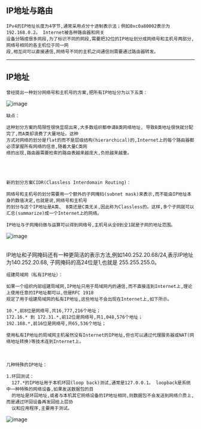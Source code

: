 ## IP地址与路由

	IPv4的IP地址长度为4字节,通常采用点分十进制表示法；例如0xc0a80002表示为192.168.0.2。 Internet被各种路由器和网关
	设备分隔成很多网段,为了标识不同的网段,需要把32位的IP地址划分成网络号和主机号两部分,网络号相同的各主机位于同一网
	段,相互间可以直接通信,网络号不同的主机之间通信则需要通过路由器转发。
	
------------------------------------------------------------


## IP地址

	曾经提出一种划分网络号和主机号的方案,把所有IP地址分为以下五类：
	
![image](http://hbimg.b0.upaiyun.com/74eda50e7a424af2924ba3c9722c5de63d247e341b544-jm3xPI_fw658)

	缺点：

	这种划分方案的局限性很快显现出来,大多数组织都申请B类网络地址, 导致B类地址很快就分配完了,而A类却浪费了大量地址。这种
	方式对网络的划分是flat的而不是层级结构(hierarchical)的,Internet上的每个路由器都必须掌握所有网络的信息,随着大量C类网
	络的出现,路由器需要检索的路由表越来越庞大,负担越来越重。
	
<br>
<br>

	新的划分方案CIDR(Classless Interdomain Routing)：
	
	网络号和主机号的划分需要用一个额外的子网掩码(subnet mask)来表示,而不能由IP地址本身的数值决定,也就是说,网络号和主机号
	的划分与这个IP地址是A类、 B类还是C类无关,因此称为Classless的。这样,多个子网就可以汇总(summarize)成一个Internet上的网络。

	IP地址与子网掩码做与运算可以得到网络号,主机号从全0到全1就是子网的地址范围。
	
![image](http://hbimg.b0.upaiyun.com/601d59da0bd138768ba217ae66cc90cc1a940ed326554-9FUjOK_fw658)

<br>
	IP地址和子网掩码还有一种更简洁的表示方法,例如140.252.20.68/24,表示IP地址为140.252.20.68, 子网掩码的高24位是1,也就是
	255.255.255.0。
	
<br>

	组建局域网（私有IP地址）：
	
	如果一个组织内部组建局域网,IP地址只用于局域网内的通信,而不直接连到Internet上,理论上使用任意的IP地址都可以,但是RFC 1918
	规定了用于组建局域网的私有IP地址,这些地址不会出现在Internet上,如下所示。
	
	10.*,前8位是网络号,共16,777,216个地址；
	172.16.* 到 172.31.*,前12位是网络号,共1,048,576个地址；
	192.168.*,前16位是网络号,共65,536个地址；
	
	使用私有IP地址的局域网主机虽然没有Internet的IP地址,但也可以通过代理服务器或NAT(网络地址转换)等技术连到Internet上。

<br>

	几种特殊的IP地址：
	
	1.环回测试：
	  127.*的IP地址用于本机环回(loop back)测试,通常是127.0.0.1。 loopback是系统中一种特殊的网络设备,如果发送数据包的目
	  的地址是环回地址,或者与本机其它网络设备的IP地址相同,则数据包不会发送到网络介质上,而是通过环回设备再发回给上层协
	  议和应用程序,主要用于测试。
	
![image](http://hbimg.b0.upaiyun.com/2b4c695c4f9607670f8035c478eadda30168d8a916824-au2AgN_fw658)

<br>

	
	
	
	
	
	
	
	
	
	
	
	
	




























	
	
	
	
